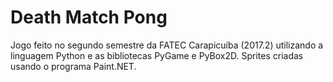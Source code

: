# Death Match Pong

Jogo feito no segundo semestre da FATEC Carapicuíba (2017.2) utilizando a linguagem Python e as bibliotecas PyGame e PyBox2D.
Sprites criadas usando o programa Paint.NET.
